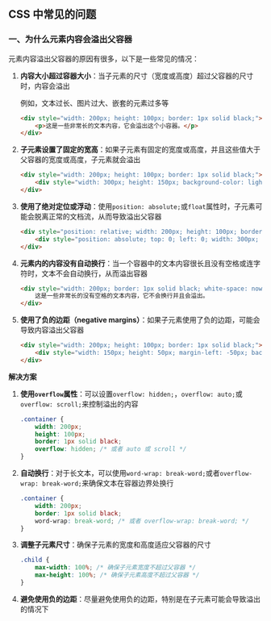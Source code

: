## CSS 中常见的问题

### 一、为什么元素内容会溢出父容器

元素内容溢出父容器的原因有很多，以下是一些常见的情况：

1. **内容大小超过容器大小**：当子元素的尺寸（宽度或高度）超过父容器的尺寸时，内容会溢出

    例如，文本过长、图片过大、嵌套的元素过多等

    ```html
    <div style="width: 200px; height: 100px; border: 1px solid black;">
        <p>这是一些非常长的文本内容，它会溢出这个小容器。</p>
    </div>
    ```

2. **子元素设置了固定的宽高**：如果子元素有固定的宽度或高度，并且这些值大于父容器的宽度或高度，子元素就会溢出

    ```html
    <div style="width: 200px; height: 100px; border: 1px solid black;">
        <div style="width: 300px; height: 150px; background-color: lightblue;"></div>
    </div>
    ```

3. **使用了绝对定位或浮动**：使用`position: absolute;`或`float`属性时，子元素可能会脱离正常的文档流，从而导致溢出父容器

    ```html
    <div style="position: relative; width: 200px; height: 100px; border: 1px solid black;">
        <div style="position: absolute; top: 0; left: 0; width: 300px; height: 150px; background-color: lightblue;"></div>
    </div>
    ```

4. **元素内的内容没有自动换行**：当一个容器中的文本内容很长且没有空格或连字符时，文本不会自动换行，从而溢出容器

    ```html
    <div style="width: 200px; border: 1px solid black; white-space: nowrap;">
        这是一些非常长的没有空格的文本内容，它不会换行并且会溢出。
    </div>
    ```

5. **使用了负的边距（negative margins）**：如果子元素使用了负的边距，可能会导致内容溢出父容器

    ```html
    <div style="width: 200px; height: 100px; border: 1px solid black;">
        <div style="width: 150px; height: 50px; margin-left: -50px; background-color: lightblue;"></div>
    </div>
    ```

**解决方案**

1. **使用`overflow`属性**：可以设置`overflow: hidden;`，`overflow: auto;`或`overflow: scroll;`来控制溢出的内容

    ```css
    .container {
        width: 200px;
        height: 100px;
        border: 1px solid black;
        overflow: hidden; /* 或者 auto 或 scroll */
    }
    ```

2. **自动换行**：对于长文本，可以使用`word-wrap: break-word;`或者`overflow-wrap: break-word;`来确保文本在容器边界处换行

    ```css
    .container {
        width: 200px;
        border: 1px solid black;
        word-wrap: break-word; /* 或者 overflow-wrap: break-word; */
    }
    ```

3. **调整子元素尺寸**：确保子元素的宽度和高度适应父容器的尺寸

    ```css
    .child {
        max-width: 100%; /* 确保子元素宽度不超过父容器 */
        max-height: 100%; /* 确保子元素高度不超过父容器 */
    }
    ```

4. **避免使用负的边距**：尽量避免使用负的边距，特别是在子元素可能会导致溢出的情况下

